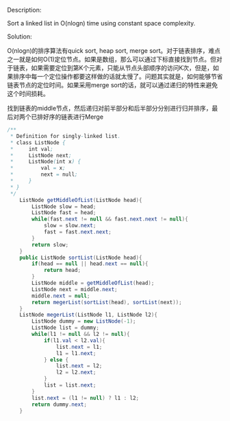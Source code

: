 Description:

Sort a linked list in O(nlogn) time using constant space complexity.

Solution:

O(nlogn)的排序算法有quick sort, heap sort, merge sort。对于链表排序，难点之一就是如何O(1)定位节点。如果是数组，那么可以通过下标直接找到节点。但对于链表，如果需要定位到第K个元素，只能从节点头部顺序的访问K次，但是，如果排序中每一个定位操作都要这样做的话就太慢了。问题其实就是，如何能够节省链表节点的定位时间。如果采用merge sort的话，就可以通过递归的特性来避免这个时间损耗。

找到链表的middle节点，然后递归对前半部分和后半部分分别进行归并排序，最后对两个已排好序的链表进行Merge

```java
/** 
 * Definition for singly-linked list. 
 * class ListNode { 
 *     int val; 
 *     ListNode next; 
 *     ListNode(int x) { 
 *         val = x; 
 *         next = null; 
 *     } 
 * } 
 */  
    ListNode getMiddleOfList(ListNode head){
        ListNode slow = head;
        ListNode fast = head;
        while(fast.next != null && fast.next.next != null){
            slow = slow.next;
            fast = fast.next.next;
        }
        return slow;
    }
    public ListNode sortList(ListNode head){
        if(head == null || head.next == null){
            return head;
        }
        ListNode middle = getMiddleOfList(head);
        ListNode next = middle.next;
        middle.next = null;
        return megerList(sortList(head), sortList(next));
    }
    ListNode megerList(ListNode l1, ListNode l2){
        ListNode dummy = new ListNode(-1);
        ListNode list = dummy;
        while(l1 != null && l2 != null){
            if(l1.val < l2.val){
                list.next = l1;
                l1 = l1.next;
            } else {
                list.next = l2;
                l2 = l2.next;
            }
            list = list.next;
        }
        list.next = (l1 != null) ? l1 : l2;
        return dummy.next;
    }
```